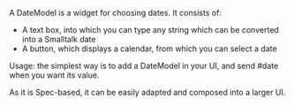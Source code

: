 A DateModel is a widget for choosing dates. It consists of:- A text box, into which you can type any string which can be converted into a Smalltalk date- A button, which displays a calendar, from which you can select a dateUsage: the simplest way is to add a DateModel in your UI, and send #date when you want its value.As it is Spec-based, it can be easily adapted and composed into a larger UI.